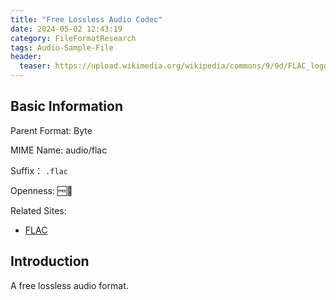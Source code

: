 ```yaml
---
title: "Free Lossless Audio Codec"
date: 2024-05-02 12:43:19
category: FileFormatResearch
tags: Audio-Sample-File
header:
  teaser: https://upload.wikimedia.org/wikipedia/commons/9/9d/FLAC_logo_inverted.svg
---
```


## Basic Information

Parent Format: Byte

MIME Name: audio/flac

Suffix： `.flac`

Openness: 🆓📖

Related Sites:

* [FLAC](https://xiph.org/flac/)

## Introduction

A free lossless audio format.
